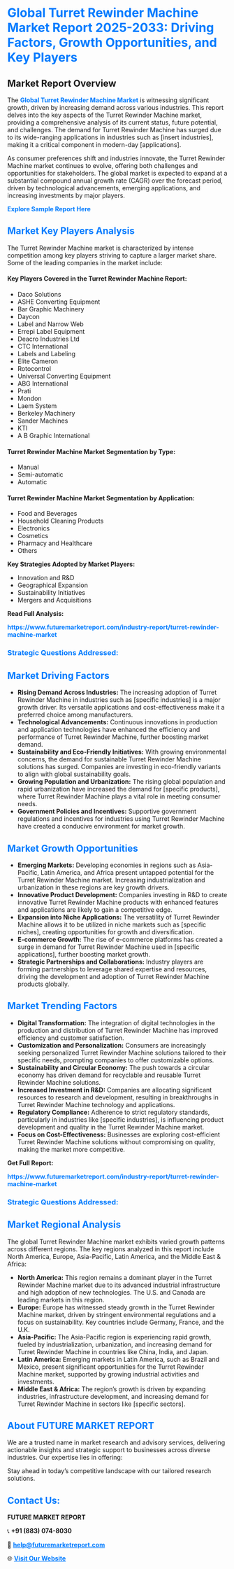 <h1 style="color: #007BFF;">Global Turret Rewinder Machine Market Report 2025-2033: Driving Factors, Growth Opportunities, and Key Players</h1>

<section id="overview">
<h2>Market Report Overview</h2>
<p>The <a href="https://www.futuremarketreport.com/industry-report/turret-rewinder-machine-market" style="color: #007BFF; text-decoration: none;"><strong>Global Turret Rewinder Machine Market</strong></a> is witnessing significant growth, driven by increasing demand across various industries. This report delves into the key aspects of the Turret Rewinder Machine market, providing a comprehensive analysis of its current status, future potential, and challenges. The demand for Turret Rewinder Machine has surged due to its wide-ranging applications in industries such as [insert industries], making it a critical component in modern-day [applications].</p>
<p>As consumer preferences shift and industries innovate, the Turret Rewinder Machine market continues to evolve, offering both challenges and opportunities for stakeholders. The global market is expected to expand at a substantial compound annual growth rate (CAGR) over the forecast period, driven by technological advancements, emerging applications, and increasing investments by major players.</p>
</section>

<section id="overview">
<p><a href="https://www.futuremarketreport.com/request-sample/reportId=55982" style="color: #007BFF; text-decoration: none;"><strong>Explore Sample Report Here</strong></a></p>
</section>

<section id="key-players">
<h2 style="color: #007BFF;">Market Key Players Analysis</h2>
<p>The Turret Rewinder Machine market is characterized by intense competition among key players striving to capture a larger market share. Some of the leading companies in the market include:</p>
<h4>Key Players Covered in the Turret Rewinder Machine Report:</h4>
<ul><li>Daco Solutions</li><li>ASHE Converting Equipment</li><li>Bar Graphic Machinery</li><li>Daycon</li><li>Label and Narrow Web</li><li>Errepi Label Equipment</li><li>Deacro Industries Ltd</li><li>CTC International</li><li>Labels and Labeling</li><li>Elite Cameron</li><li>Rotocontrol</li><li>Universal Converting Equipment</li><li>ABG International</li><li>Prati</li><li>Mondon</li><li>Laem System</li><li>Berkeley Machinery</li><li>Sander Machines</li><li>KTI</li><li>A B Graphic International</li></ul>
<h4>Turret Rewinder Machine Market Segmentation by Type:</h4>
<ul><li>Manual</li><li>Semi-automatic</li><li>Automatic</li></ul>

<h4>Turret Rewinder Machine Market Segmentation by Application:</h4>
<ul><li>Food and Beverages</li><li>Household Cleaning Products</li><li>Electronics</li><li>Cosmetics</li><li>Pharmacy and Healthcare</li><li>Others</li></ul>
<p><strong>Key Strategies Adopted by Market Players:</strong></p>
<ul>
<li>Innovation and R&D</li>
<li>Geographical Expansion</li>
<li>Sustainability Initiatives</li>
<li>Mergers and Acquisitions</li>
</ul>
</section>

<section>
<p><strong>Read Full Analysis: </strong></p><a href="https://www.futuremarketreport.com/industry-report/turret-rewinder-machine-market" style="color: #007BFF; text-decoration: none;"><strong>https://www.futuremarketreport.com/industry-report/turret-rewinder-machine-market</strong></a>
<h3 style="color: #007BFF;">Strategic Questions Addressed:</h3>
</section>

<section id="driving-factors">
<h2 style="color: #007BFF;">Market Driving Factors</h2>
<ul>
<li><strong>Rising Demand Across Industries:</strong> The increasing adoption of Turret Rewinder Machine in industries such as [specific industries] is a major growth driver. Its versatile applications and cost-effectiveness make it a preferred choice among manufacturers.</li>
<li><strong>Technological Advancements:</strong> Continuous innovations in production and application technologies have enhanced the efficiency and performance of Turret Rewinder Machine, further boosting market demand.</li>
<li><strong>Sustainability and Eco-Friendly Initiatives:</strong> With growing environmental concerns, the demand for sustainable Turret Rewinder Machine solutions has surged. Companies are investing in eco-friendly variants to align with global sustainability goals.</li>
<li><strong>Growing Population and Urbanization:</strong> The rising global population and rapid urbanization have increased the demand for [specific products], where Turret Rewinder Machine plays a vital role in meeting consumer needs.</li>
<li><strong>Government Policies and Incentives:</strong> Supportive government regulations and incentives for industries using Turret Rewinder Machine have created a conducive environment for market growth.</li>
</ul>
</section>

<section id="growth-opportunities">
<h2 style="color: #007BFF;">Market Growth Opportunities</h2>
<ul>
<li><strong>Emerging Markets:</strong> Developing economies in regions such as Asia-Pacific, Latin America, and Africa present untapped potential for the Turret Rewinder Machine market. Increasing industrialization and urbanization in these regions are key growth drivers.</li>
<li><strong>Innovative Product Development:</strong> Companies investing in R&D to create innovative Turret Rewinder Machine products with enhanced features and applications are likely to gain a competitive edge.</li>
<li><strong>Expansion into Niche Applications:</strong> The versatility of Turret Rewinder Machine allows it to be utilized in niche markets such as [specific niches], creating opportunities for growth and diversification.</li>
<li><strong>E-commerce Growth:</strong> The rise of e-commerce platforms has created a surge in demand for Turret Rewinder Machine used in [specific applications], further boosting market growth.</li>
<li><strong>Strategic Partnerships and Collaborations:</strong> Industry players are forming partnerships to leverage shared expertise and resources, driving the development and adoption of Turret Rewinder Machine products globally.</li>
</ul>
</section>

<section id="trending-factors">
<h2 style="color: #007BFF;">Market Trending Factors</h2>
<ul>
<li><strong>Digital Transformation:</strong> The integration of digital technologies in the production and distribution of Turret Rewinder Machine has improved efficiency and customer satisfaction.</li>
<li><strong>Customization and Personalization:</strong> Consumers are increasingly seeking personalized Turret Rewinder Machine solutions tailored to their specific needs, prompting companies to offer customizable options.</li>
<li><strong>Sustainability and Circular Economy:</strong> The push towards a circular economy has driven demand for recyclable and reusable Turret Rewinder Machine solutions.</li>
<li><strong>Increased Investment in R&D:</strong> Companies are allocating significant resources to research and development, resulting in breakthroughs in Turret Rewinder Machine technology and applications.</li>
<li><strong>Regulatory Compliance:</strong> Adherence to strict regulatory standards, particularly in industries like [specific industries], is influencing product development and quality in the Turret Rewinder Machine market.</li>
<li><strong>Focus on Cost-Effectiveness:</strong> Businesses are exploring cost-efficient Turret Rewinder Machine solutions without compromising on quality, making the market more competitive.</li>
</ul>
</section>

<section>
<p><strong>Get Full Report: </strong></p><a href="https://www.futuremarketreport.com/industry-report/turret-rewinder-machine-market" style="color: #007BFF; text-decoration: none;"><strong>https://www.futuremarketreport.com/industry-report/turret-rewinder-machine-market</strong></a>
<h3 style="color: #007BFF;">Strategic Questions Addressed:</h3>
</section>


<section id="regional-analysis">
<h2 style="color: #007BFF;">Market Regional Analysis</h2>
<p>The global Turret Rewinder Machine market exhibits varied growth patterns across different regions. The key regions analyzed in this report include North America, Europe, Asia-Pacific, Latin America, and the Middle East & Africa:</p>
<ul>
<li><strong>North America:</strong> This region remains a dominant player in the Turret Rewinder Machine market due to its advanced industrial infrastructure and high adoption of new technologies. The U.S. and Canada are leading markets in this region.</li>
<li><strong>Europe:</strong> Europe has witnessed steady growth in the Turret Rewinder Machine market, driven by stringent environmental regulations and a focus on sustainability. Key countries include Germany, France, and the U.K.</li>
<li><strong>Asia-Pacific:</strong> The Asia-Pacific region is experiencing rapid growth, fueled by industrialization, urbanization, and increasing demand for Turret Rewinder Machine in countries like China, India, and Japan.</li>
<li><strong>Latin America:</strong> Emerging markets in Latin America, such as Brazil and Mexico, present significant opportunities for the Turret Rewinder Machine market, supported by growing industrial activities and investments.</li>
<li><strong>Middle East & Africa:</strong> The region’s growth is driven by expanding industries, infrastructure development, and increasing demand for Turret Rewinder Machine in sectors like [specific sectors].</li>
</ul>
</section>

<footer>
<h2 style="color: #007BFF;">About FUTURE MARKET REPORT</h2>
<p>We are a trusted name in market research and advisory services, delivering actionable insights and strategic support to businesses across diverse industries. Our expertise lies in offering:</p>

<p>Stay ahead in today’s competitive landscape with our tailored research solutions.</p>

<h2 style="color: #007BFF;">Contact Us:</h2>
<p><strong>FUTURE MARKET REPORT</strong></p>
<p>📞 <strong>+91 (883) 074-8030</strong></p>
<p>📧 <strong><a href="mailto:help@futuremarketreport.com" style="color: #007BFF;">help@futuremarketreport.com</a></strong></p>
<p>🌐 <strong><a href="https://www.futuremarketreport.com/" style="color: #007BFF;">Visit Our Website</a></strong></p>
</footer>
